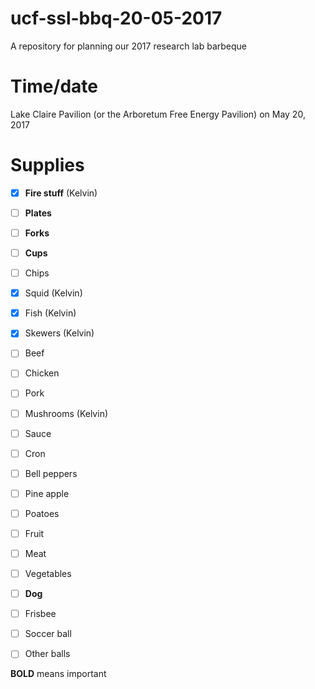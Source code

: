 # ucf-ssl-bbq-20-05-2017
A repository for planning our 2017 research lab barbeque

# Time/date
Lake Claire Pavilion (or the Arboretum Free Energy Pavilion) on May 20, 2017

# Supplies
- [x] **Fire stuff** (Kelvin)
- [ ] **Plates**
- [ ] **Forks**
- [ ] **Cups**
- [ ] Chips
- [x] Squid (Kelvin)
- [x] Fish (Kelvin)
- [x] Skewers (Kelvin)
- [ ] Beef
- [ ] Chicken
- [ ] Pork
- [ ] Mushrooms (Kelvin)
- [ ] Sauce
- [ ] Cron
- [ ] Bell peppers
- [ ] Pine apple
- [ ] Poatoes
- [ ] Fruit
- [ ] Meat
- [ ] Vegetables
- [ ] **Dog**
- [ ] Frisbee
- [ ] Soccer ball
- [ ] Other balls


**BOLD** means important
